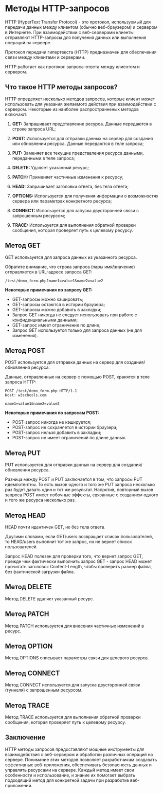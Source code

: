 # Методы HTTP-запросов

HTTP (HyperText Transfer Protocol) - это протокол, используемый для передачи данных между клиентом (обычно веб-браузером) и сервером в Интернете. При взаимодействии с веб-серверами клиенты отправляют HTTP-запросы для получения данных или выполнения операций на сервере.

Протокол передачи гипертекста (HTTP) предназначен для обеспечения связи между клиентами и серверами.

HTTP работает как протокол запроса-ответа между клиентом и сервером.

## Что такое HTTP методы запросов?

HTTP определяет несколько методов запросов, которые клиент может использовать для указания желаемого действия при взаимодействии с сервером. Некоторые из наиболее распространненых методов включают:

1. **GET:** Запрашивает представление ресурса. Данные передаются в строке запроса URL;

2. **POST:** Используется для отправки данных на сервер для создания или обновлении ресурса. Данные передаются в теле запроса;

3. **PUT:** Заменяет все текущие представления ресурса данными, переданными в теле запроса;

4. **DELETE:** Удаляет указанный ресурс;

5. **PATCH:** Применяет частичные изменения к ресурсу;

6. **HEAD:** Запрашивает заголовки ответа, без тела ответа;

7. **OPTIONS:** Используется для получения информации о возможностях сервера или параметрах конкретного ресурса;

8. **CONNECT:** Используется для запуска двусторонней связи с запрошенным ресурсом;

9. **TRACE:** Используется для выполнения обратной проверки сообщения, которая проверяет путь к целевому ресурсу.

## Метод GET

GET используется для запроса данных из указанного ресурса.

Обратите внимание, что строка запроса (пары имя/значение) отправляется в URL-адресе запроса GET:

```
/test/demo_form.php?name1=value1&name2=value2
```

**Некоторые примечания по запросу GET:**

- GET-запросы можно кэшировать;
- GET-запросы остаются в истории браузера;
- GET-запросы можно добавить в закладки;
- Запрос GET никогда не следует использовать при работе с конфиденциальными данными;
- GET-запрос имеет ограничение по длине;
- Запрос GET используется только для запроса данных (не для изменения).

## Метод POST

POST используется для отправки данных на сервер для создания/обновления ресурса.

Данные, отправленные на сервер с помощью POST, хранятся в теле запроса HTTP:

```
POST /test/demo_form.php HTTP/1.1
Host: w3schools.com

name1=value1&name2=value2
```

**Некоторые примечания по запросам POST:**

- POST-запрос никогда не кэшируется;
- POST-запрос не сохраняется в истории браузера;
- POST-запрос нельзя добавить в закладки;
- POST-запрос не имеет ограничений по длине данных.

## Метод PUT

PUT используется для отправки данных на сервер для создания/обновления ресурса.

Разница между POST и PUT заключается в том, что запросы PUT идемпотентны. То есть вызов одного и того же PUT запроса несколько раз будет давать один и тот же результат. Напротив, повторный вызов запроса POST имеет побочные эффекты, связанные с созданием одного и того же ресурса несколько раз.

## Метод HEAD

HEAD почти идентичен GET, но без тела ответа.

Другими словами, если GET/users возвращает список пользователей, то HEAD/users выполнит тот же запрос, но не вернет список пользователей.

Запрос HEAD полезен для проверки того, что вернет запрос GET, прежде чем фактически выполнить запрос GET - запрос HEAD может прочитать заголовок Content-Length, чтобы проверить размер файла, без фактической загрузки файла.

## Метод DELETE

Метод DELETE удаляет указанный ресурс.

## Метод PATCH

Метод PATCH используется для внесения частичных изменений в ресурс.

## Метод OPTION

Метод OPTIONS описывает параметры связи для целевого ресурса.

## Метод CONNECT

Метод CONNECT используется для запуска двусторонней связи (туннеля) с запрошенным ресурсом.

## Метод TRACE

Метод TRACE используется для выполнения обратной проверки сообщения, которая проверяет путь к целевому ресурсу.

## Заключение

HTTP методы запросов предоставляют мощные инструменты для взаимодействия с веб-сервером и обработки различных операций на сервере. Понимание этих методов позволяет разработчикам создавать эффективные веб-приложения, обеспечивать безопасность данных и управлять ресурсами на сервере. Каждый метод имеет свои особенности и использование, и знание их помогает выбрать подходящий метод для конкретной задачи при разработке веб-приложений.